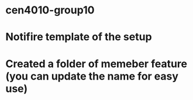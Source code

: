 # cen4010-group10

# Notifire template of the setup
# Created a folder of memeber feature (you can update the name for easy use)